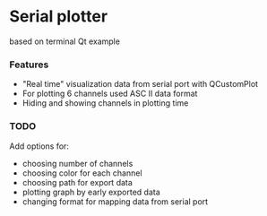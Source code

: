# Serial plotter

based on terminal Qt example

### Features

- "Real time" visualization data from serial port with QCustomPlot 
- For plotting 6 channels used ASC II data format
- Hiding and showing channels in plotting time

### TODO
Add options for: 
- choosing number of channels
- choosing color for each channel
- choosing path for export data
- plotting graph by early exported data
- changing format for mapping data from serial port 
